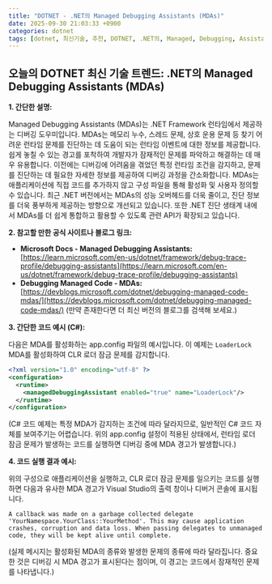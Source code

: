 ```yaml
---
title: "DOTNET - .NET의 Managed Debugging Assistants (MDAs)"
date: 2025-09-30 21:03:33 +0900
categories: dotnet
tags: [dotnet, 최신기술, 추천, DOTNET, .NET의, Managed, Debugging, Assistants, (MDAs)]
---
```


## 오늘의 DOTNET 최신 기술 트렌드: **.NET의 Managed Debugging Assistants (MDAs)**

**1. 간단한 설명:**

Managed Debugging Assistants (MDAs)는 .NET Framework 런타임에서 제공하는 디버깅 도우미입니다.  MDAs는 메모리 누수, 스레드 문제, 상호 운용 문제 등 찾기 어려운 런타임 문제를 진단하는 데 도움이 되는 런타임 이벤트에 대한 정보를 제공합니다.  쉽게 놓칠 수 있는 경고를 포착하여 개발자가 잠재적인 문제를 파악하고 해결하는 데 매우 유용합니다. 이전에는 디버깅에 어려움을 겪었던 특정 런타임 조건을 감지하고, 문제를 진단하는 데 필요한 자세한 정보를 제공하여 디버깅 과정을 간소화합니다.  MDAs는 애플리케이션에 직접 코드를 추가하지 않고 구성 파일을 통해 활성화 및 사용자 정의할 수 있습니다.  최근 .NET 버전에서는 MDAs의 성능 오버헤드를 더욱 줄이고, 진단 정보를 더욱 풍부하게 제공하는 방향으로 개선되고 있습니다. 또한 .NET 진단 생태계 내에서 MDAs를 더 쉽게 통합하고 활용할 수 있도록 관련 API가 확장되고 있습니다.

**2. 참고할 만한 공식 사이트나 블로그 링크:**

*   **Microsoft Docs - Managed Debugging Assistants:** [https://learn.microsoft.com/en-us/dotnet/framework/debug-trace-profile/debugging-assistants](https://learn.microsoft.com/en-us/dotnet/framework/debug-trace-profile/debugging-assistants)
*   **Debugging Managed Code - MDAs:** [https://devblogs.microsoft.com/dotnet/debugging-managed-code-mdas/](https://devblogs.microsoft.com/dotnet/debugging-managed-code-mdas/) (만약 존재한다면 더 최신 버전의 블로그를 검색해 보세요.)

**3. 간단한 코드 예시 (C#):**

다음은 MDA를 활성화하는 app.config 파일의 예시입니다.  이 예제는 `LoaderLock` MDA를 활성화하여 CLR 로더 잠금 문제를 감지합니다.

```xml
<?xml version="1.0" encoding="utf-8" ?>
<configuration>
  <runtime>
    <managedDebuggingAssistant enabled="true" name="LoaderLock"/>
  </runtime>
</configuration>
```

(C# 코드 예제는 특정 MDA가 감지하는 조건에 따라 달라지므로, 일반적인 C# 코드 자체를 보여주기는 어렵습니다.  위의 app.config 설정이 적용된 상태에서, 런타임 로더 잠금 문제가 발생하는 코드를 실행하면 디버깅 중에 MDA 경고가 발생합니다.)

**4. 코드 실행 결과 예시:**

위의 구성으로 애플리케이션을 실행하고, CLR 로더 잠금 문제를 일으키는 코드를 실행하면 다음과 유사한 MDA 경고가 Visual Studio의 출력 창이나 디버거 콘솔에 표시됩니다.

```
A callback was made on a garbage collected delegate 'YourNamespace.YourClass::YourMethod'. This may cause application crashes, corruption and data loss. When passing delegates to unmanaged code, they will be kept alive until complete.
```

(실제 메시지는 활성화된 MDA의 종류와 발생한 문제의 종류에 따라 달라집니다.  중요한 것은 디버깅 시 MDA 경고가 표시된다는 점이며, 이 경고는 코드에서 잠재적인 문제를 나타냅니다.)


